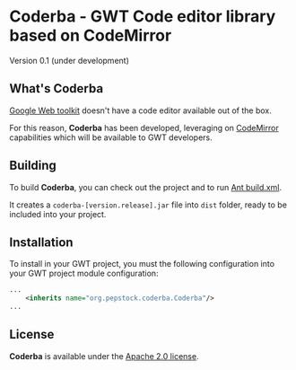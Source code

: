 Coderba - GWT Code editor library based on CodeMirror
=====================================================

Version 0.1 (under development)

What's Coderba
--------

[Google Web toolkit](http://www.gwtproject.org/) doesn't have a code editor available out of the box.

For this reason, **Coderba** has been developed, leveraging on [CodeMirror](https://codemirror.net/) capabilities which will be available to GWT developers.

Building
--------

To build **Coderba**, you can check out the project and to run [Ant build.xml](https://github.com/pepstock-org/Coderba/blob/master/build.xml).

It creates a `coderba-[version.release].jar` file into `dist` folder, ready to be included into your project.

Installation
------------

To install in your GWT project, you must the following configuration into your GWT project module configuration:

```xml
...
    <inherits name="org.pepstock.coderba.Coderba"/>
...
```

License
-------

**Coderba** is available under the [Apache 2.0 license](https://www.apache.org/licenses/LICENSE-2.0).
